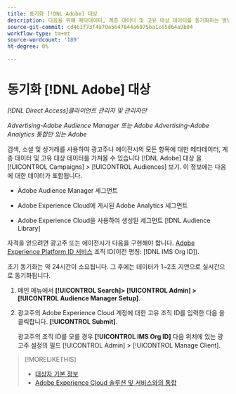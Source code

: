 ```yaml
---
title: 동기화 [!DNL Adobe] 대상
description: 다음을 위해 메타데이터, 계층 데이터 및 고유 대상 데이터를 동기화하는 방법을 알아봅니다. [!DNL Adobe] 대상.
source-git-commit: cd461f73f4a70a5647844a6075ba1c65d64a9b04
workflow-type: tm+mt
source-wordcount: '189'
ht-degree: 0%

---
```


# 동기화 [!DNL Adobe] 대상

*[!DNL Direct Access]클라이언트 관리자 및 관리자만*

*Advertising-Adobe Audience Manager 또는 Adobe Advertising-Adobe Analytics 통합만 있는 Adobe*

검색, 소셜 및 상거래를 사용하여 광고주나 에이전시의 모든 항목에 대한 메타데이터, 계층 데이터 및 고유 대상 데이터를 가져올 수 있습니다 [!DNL Adobe] 대상 을 [!UICONTROL Campaigns] > [!UICONTROL Audiences] 보기. 이 정보에는 다음에 대한 데이터가 포함됩니다.

* Adobe Audience Manager 세그먼트

* Adobe Experience Cloud에 게시된 Adobe Analytics 세그먼트

* Adobe Experience Cloud을 사용하여 생성된 세그먼트 [!DNL Audience Library]

자격을 얻으려면 광고주 또는 에이전시가 다음을 구현해야 합니다. [Adobe Experience Platform ID 서비스](https://experienceleague.adobe.com/docs/id-service/using/home.html) 조직 ID(이전 명칭: [!DNL IMS Org ID]).

초기 동기화는 약 24시간이 소요됩니다. 그 후에는 데이터가 1~2초 지연으로 실시간으로 동기화됩니다.

1. 메인 메뉴에서 **[!UICONTROL Search]> [!UICONTROL Admin] >[!UICONTROL Audience Manager Setup]**.

1. 광고주의 Adobe Experience Cloud 계정에 대한 고유 조직 ID를 입력한 다음 을 클릭합니다. **[!UICONTROL Submit]**.

   광고주의 조직 ID를 모를 경우 **[!UICONTROL IMS Org ID]** 다음 위치에 있는 광고주 설정의 필드 [!UICONTROL Admin] > [!UICONTROL Manage Client].

>[!MORELIKETHIS]
>
>* [대상자 기본 정보](/help/search-social-commerce/campaign-management/campaigns/audience-about.md)
>* [Adobe Experience Cloud 솔루션 및 서비스와의 통합](/help/search-social-commerce/introduction/integrations.md)

